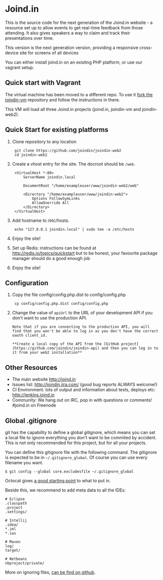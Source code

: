 # Joind.in

This is the source code for the next generation of the Joind.in website - a resource set up to allow
events to get real-time feedback from those attending. It also gives speakers a 
way to claim and track their presentations over time.

This version is the next generation version, providing a responsive cross-device site for screens of all devices

You can either install joind.in on an existing PHP platform, or use our vagrant setup.

## Quick start with Vagrant

The virtual machine has been moved to a different repo. To use it [fork the joindin-vm](https://github.com/joindin/joindin-vm) repository and follow the instructions in there. 

This VM will load all three Joind.in projects (joind.in, joindin-vm and joindin-web2). 

## Quick Start for existing platforms

1. Clone repository to any location

        git clone https://github.com/joindin/joindin-web2
        cd joindin-web2
        
1. Create a vhost entry for the site. The docroot should be `/web`.

        <VirtualHost *:80>
            ServerName joindin.local
    
            DocumentRoot "/home/exampleuser/www/joindin-web2/web"
    
            <Directory "/home/exampleuser/www/joindin-web2">
                Options FollowSymLinks
                AllowOverride All
            </Directory>
        </VirtualHost>

1. Add hostname to /etc/hosts.

        echo "127.0.0.1 joindin.local" | sudo tee -a /etc/hosts

1. Enjoy the site!

1. Set up Redis: instructions can be found at http://redis.io/topics/quickstart but to be honest, your favourite package manager should do a good enough job

1. Enjoy the site!

## Configuration

1. Copy the file config/config.php.dist to config/config.php

        cp config/config.php.dist config/config.php

1. Change the value of `apiUrl` to the URL of your development API if you don't want to use the production API.

       Note that if you are connecting to the production API, you will find that you won't be able to log in as you don't have the correct oauth client_id.

       **Create a local copy of the API from the [GitHub project](https://github.com/joindin/joindin-api) and then you can log in to it from your web2 installation**
 

## Other Resources

* The main website http://joind.in
* Issues list: http://joindin.jira.com/ (good bug reports ALWAYS welcome!)
* CI Environment: lots of output and information about tests, deploys etc: http://jenkins.joind.in
* Community: We hang out on IRC, pop in with questions or comments! #joind.in on Freenode

## Global .gitignore

git has the capability to define a global gitignore, which means you can set a local file to ignore everything you don't 
want to be commited by accident. This is not only recommended for this project, but for all your projects.

You can define this gitignore file with the following command. The gitignore is expected to be in `~/.gitignore_global`.
Of course you can use every filename you want.  

    $ git config --global core.excludesfile ~/.gitignore_global

Octocat gives [a good starting point](https://gist.github.com/octocat/9257657) to what to put in.

Beside this, we recommend to add meta data to all the IDEs:

    # Eclipse
    .classpath
    .project
    .settings/
    
    # Intellij
    .idea/
    *.iml
    *.iws
        
    # Maven
    log/
    target/

    # Netbeans
    nbproject/private/

More on ignoring files, [can be find on github](https://help.github.com/articles/ignoring-files/).
